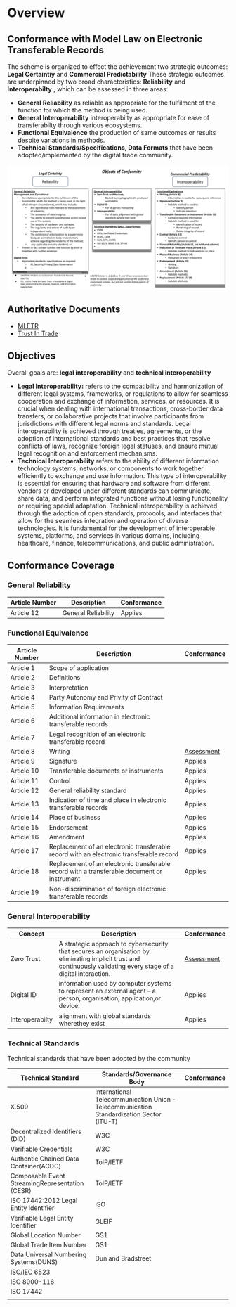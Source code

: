 # Overview

## Conformance with Model Law on Electronic Transferable Records

The scheme is organized to effect the achievement two strategic outcomes: **Legal Certaintiy** and **Commercial Predictability**
These strategic outcomes are underpinned by two broad characteristics: **Reliability** and **Interoperabilty** , which can be assessed in three areas:

* **General Reliability** as reliable as appropriate for the fulfilment of the function for which the method is being used.
* **General Interoperability** interoperabilty as appropriate for ease of transferabilty through various ecosystems.
* **Functional Equivalence** the production of same outcomes or results despite variations in methods.
* **Technical Standards/Specifications, Data Formats** that have been adopted/implemented by the digital trade community.


![Diagram](obj-conformity.png)

## Authoritative Documents

* [MLETR](/docs/mletr_ebook_e.pdf)
* [Trust In Trade](/docs/20230324-ICC-DSI%20TTE-vF.pdf)

## Objectives

Overall goals are: **legal interoperability** and **technical interoperability**

* **Legal Interoperability:** refers to the compatibility and harmonization of different legal systems, frameworks, or regulations to allow for seamless cooperation and exchange of information, services, or resources. It is crucial when dealing with international transactions, cross-border data transfers, or collaborative projects that involve participants from jurisdictions with different legal norms and standards. Legal interoperability is achieved through treaties, agreements, or the adoption of international standards and best practices that resolve conflicts of laws, recognize foreign legal statuses, and ensure mutual legal recognition and enforcement mechanisms.
* **Technical Interoperability** refers to the ability of different information technology systems, networks, or components to work together efficiently to exchange and use information. This type of interoperability is essential for ensuring that hardware and software from different vendors or developed under different standards can communicate, share data, and perform integrated functions without losing functionality or requiring special adaptation. Technical interoperability is achieved through the adoption of open standards, protocols, and interfaces that allow for the seamless integration and operation of diverse technologies. It is fundamental for the development of interoperable systems, platforms, and services in various domains, including healthcare, finance, telecommunications, and public administration.

## Conformance Coverage

### General Reliability

| Article Number | Description                                         |Conformance|
|----------------|-----------------------------------------------------|---|
| Article 12     | General Reliability|Applies|

### Functional Equivalence

| Article Number | Description                                         |Conformance|
|----------------|-----------------------------------------------------|---|
| Article 1     | Scope of application|
| Article 2     | Definitions|
| Article 3     | Interpretation|
| Article 4     | Party Autonomy and Privity of Contract|
| Article 5     | Information Requirements|
| Article 6     | Additional information in electronic transferable records|
| Article 7     | Legal recognition of an electronic transferable record|
| Article 8     | Writing|[Assessment](./writing.md)|
| Article 9     | Signature|Applies|
| Article 10    | Transferable documents or instruments|Applies|
| Article 11    | Control|Applies|
| Article 12    | General reliability standard|Applies|
| Article 13    | Indication of time and place in electronic transferable records|Applies|
| Article 14    | Place of business|Applies|
| Article 15    | Endorsement|Applies|
| Article 16    | Amendment|Applies|
| Article 17    | Replacement of an electronic transferable record with an electronic transferable record|Applies|
| Article 18    | Replacement of an electronic transferable record with a transferable document or instrument|Applies|
| Article 19    | Non-discrimination of foreign electronic transferable records|

### General Interoperability

| Concept | Description                                         |Conformance|
|----------------|-----------------------------------------------------|---|
|Zero Trust    |A strategic approach to cybersecurity that secures an organisation by eliminating implicit trust and continuously validating every stage of a digital interaction. |[Assessment](zero-trust.md)|
|Digital ID|information used by computer systems to represent an external agent – a person, organisation, application,or device.  |Applies|
|Interoperabilty|alignment with global standards wherethey exist |Applies|

### Technical Standards

Technical standards that have been adopted by the community

|Technical Standard|Standards/Governance Body|Conformance|
|---|---|---|
|X.509|International Telecommunication Union - Telecommunication Standardization Sector (ITU-T)|
|Decentralized Identifiers (DID)|W3C|
|Verifiable Credentials|W3C|
|Authentic Chained Data Container(ACDC)|ToIP/IETF|
|Composable Event StreamingRepresentation (CESR)|ToIP/IETF|
|ISO 17442:2012 Legal Entity Identifier|ISO|
|Verifiable Legal Entity Identifier|GLEIF|
|Global Location Number|GS1|
|Global Trade Item Number|GS1|
|Data Universal Numbering Systems(DUNS)|Dun and Bradstreet|
|ISO/IEC 6523||
|ISO 8000-116||
|ISO 17442||
|||




